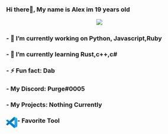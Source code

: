 ### Hi there👋, My name is Alex im 19 years old
<p align="center"><img src="https://i.imgur.com/A6bWGFl.gif"/></p>



### - 🔭 I’m currently working on Python, Javascript,Ruby
### - 🌱 I’m currently learning Rust,c++,c#
### - ⚡ Fun fact: Dab
### - My Discord: Purge#0005
### - My Projects: Nothing Currently
### - Favorite Tool <img align="left" alt="VSCode" width="30px" src="https://raw.githubusercontent.com/Mempler/Mempler/master/assets//visual-studio-code.svg"/>

